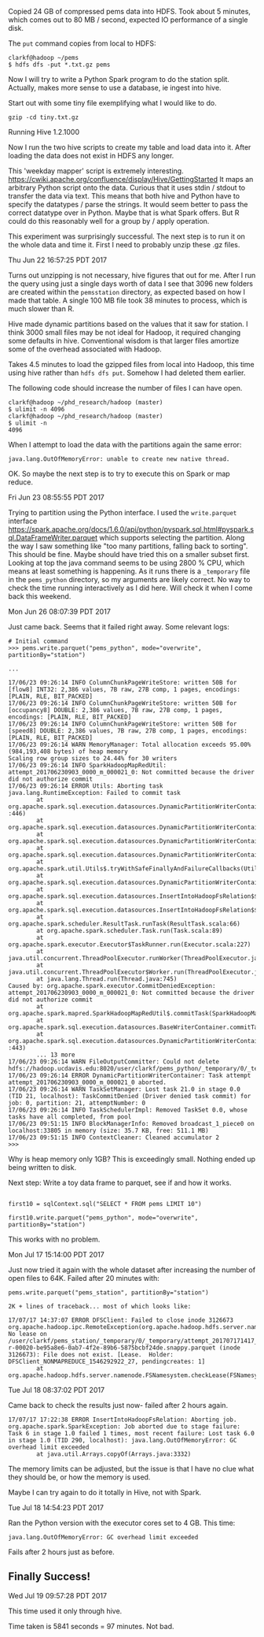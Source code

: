 Copied 24 GB of compressed pems data into HDFS. Took about 5 minutes, which
comes out to 80 MB / second, expected IO performance of a single disk.

The `put` command copies from local to HDFS:

```
clarkf@hadoop ~/pems
$ hdfs dfs -put *.txt.gz pems
```

Now I will try to write a Python Spark program to do the station split.
Actually, makes more sense to use a database, ie ingest into hive.

Start out with some tiny file exemplifying what I would like to do.

```
gzip -cd tiny.txt.gz
```

Running Hive 1.2.1000

Now I run the two hive scripts to create my table and load data into it.
After loading the data does not exist in HDFS any longer.

This 'weekday mapper' script is extremely interesting.
https://cwiki.apache.org/confluence/display/Hive/GettingStarted
It maps an arbitrary Python script onto the data. Curious that it uses
stdin / stdout to transfer the data via text. This means that both hive and
Python have to specify the datatypes / parse the strings. It would seem
better to pass the correct datatype over in Python. Maybe that is what
Spark offers. But R could do this reasonably well for a group by / apply
operation.

This experiment was surprisingly successful. The next step is to run it on
the whole data and time it. First I need to probably unzip these .gz files.

Thu Jun 22 16:57:25 PDT 2017

Turns out unzipping is not necessary, hive figures that out for me. After I
run the query using just a single days worth of data I see that 3096 new
folders are created within the `pemsstation` directory, as expected based
on how I made that table. A single 100 MB file took 38 minutes to 
process, which is much slower than R.

Hive made dynamic partitions based on the values that it saw for station. I
think 3000 small files may be not ideal for Hadoop, it required changing
some defaults in hive. Conventional wisdom is that larger files amortize some of the
overhead associated with Hadoop.

Takes 4.5 minutes to load the gzipped files from local into Hadoop, this
time using hive rather than `hdfs dfs put`. Somehow I had deleted them
earlier.

The following code should increase the number of files I can have open. 

```
clarkf@hadoop ~/phd_research/hadoop (master)
$ ulimit -n 4096
clarkf@hadoop ~/phd_research/hadoop (master)
$ ulimit -n
4096
```

When I attempt to load the data with the partitions again the same error:
```
java.lang.OutOfMemoryError: unable to create new native thread.
```

OK. So maybe the next step is to try to execute this on Spark or map
reduce.

Fri Jun 23 08:55:55 PDT 2017

Trying to partition using the Python interface. I used the `write.parquet`
interface
https://spark.apache.org/docs/1.6.0/api/python/pyspark.sql.html#pyspark.sql.DataFrameWriter.parquet
which supports selecting the partition. Along the way I saw something like
"too many partitions, falling back to sorting". This should be fine.
Maybe should have tried this on a smaller subset first. Looking at top the
java command seems to be using 2800 % CPU, which means at least something
is happening. As it runs there is a `_temporary` file in the `pems_python`
directory, so my arguments are likely correct. No way to check the time
running interactively as I did here. Will check it when I come back this
weekend.

Mon Jun 26 08:07:39 PDT 2017

Just came back. Seems that it failed right away. Some relevant logs:

```
# Initial command
>>> pems.write.parquet("pems_python", mode="overwrite", partitionBy="station")

...

17/06/23 09:26:14 INFO ColumnChunkPageWriteStore: written 50B for [flow8] INT32: 2,386 values, 7B raw, 27B comp, 1 pages, encodings: [PLAIN, RLE, BIT_PACKED]
17/06/23 09:26:14 INFO ColumnChunkPageWriteStore: written 50B for [occupancy8] DOUBLE: 2,386 values, 7B raw, 27B comp, 1 pages, encodings: [PLAIN, RLE, BIT_PACKED]
17/06/23 09:26:14 INFO ColumnChunkPageWriteStore: written 50B for [speed8] DOUBLE: 2,386 values, 7B raw, 27B comp, 1 pages, encodings: [PLAIN, RLE, BIT_PACKED]
17/06/23 09:26:14 WARN MemoryManager: Total allocation exceeds 95.00% (984,193,408 bytes) of heap memory
Scaling row group sizes to 24.44% for 30 writers
17/06/23 09:26:14 INFO SparkHadoopMapRedUtil: attempt_201706230903_0000_m_000021_0: Not committed because the driver did not authorize commit
17/06/23 09:26:14 ERROR Utils: Aborting task
java.lang.RuntimeException: Failed to commit task
        at org.apache.spark.sql.execution.datasources.DynamicPartitionWriterContainer.org$apache$spark$sql$execution$datasources$DynamicPartitionWriterContainer$$commitTask$2(WriterContainer.scala
:446)
        at org.apache.spark.sql.execution.datasources.DynamicPartitionWriterContainer$$anonfun$writeRows$4.apply$mcV$sp(WriterContainer.scala:408)
        at org.apache.spark.sql.execution.datasources.DynamicPartitionWriterContainer$$anonfun$writeRows$4.apply(WriterContainer.scala:343)
        at org.apache.spark.sql.execution.datasources.DynamicPartitionWriterContainer$$anonfun$writeRows$4.apply(WriterContainer.scala:343)
        at org.apache.spark.util.Utils$.tryWithSafeFinallyAndFailureCallbacks(Utils.scala:1277)
        at org.apache.spark.sql.execution.datasources.DynamicPartitionWriterContainer.writeRows(WriterContainer.scala:409)
        at org.apache.spark.sql.execution.datasources.InsertIntoHadoopFsRelation$$anonfun$run$1$$anonfun$apply$mcV$sp$3.apply(InsertIntoHadoopFsRelation.scala:148)
        at org.apache.spark.sql.execution.datasources.InsertIntoHadoopFsRelation$$anonfun$run$1$$anonfun$apply$mcV$sp$3.apply(InsertIntoHadoopFsRelation.scala:148)
        at org.apache.spark.scheduler.ResultTask.runTask(ResultTask.scala:66)
        at org.apache.spark.scheduler.Task.run(Task.scala:89)
        at org.apache.spark.executor.Executor$TaskRunner.run(Executor.scala:227)
        at java.util.concurrent.ThreadPoolExecutor.runWorker(ThreadPoolExecutor.java:1142)
        at java.util.concurrent.ThreadPoolExecutor$Worker.run(ThreadPoolExecutor.java:617)
        at java.lang.Thread.run(Thread.java:745)
Caused by: org.apache.spark.executor.CommitDeniedException: attempt_201706230903_0000_m_000021_0: Not committed because the driver did not authorize commit
        at org.apache.spark.mapred.SparkHadoopMapRedUtil$.commitTask(SparkHadoopMapRedUtil.scala:131)
        at org.apache.spark.sql.execution.datasources.BaseWriterContainer.commitTask(WriterContainer.scala:219)
        at org.apache.spark.sql.execution.datasources.DynamicPartitionWriterContainer.org$apache$spark$sql$execution$datasources$DynamicPartitionWriterContainer$$commitTask$2(WriterContainer.scala
:443)
        ... 13 more
17/06/23 09:26:14 WARN FileOutputCommitter: Could not delete hdfs://hadoop.ucdavis.edu:8020/user/clarkf/pems_python/_temporary/0/_temporary/attempt_201706230903_0000_m_000021_0
17/06/23 09:26:14 ERROR DynamicPartitionWriterContainer: Task attempt attempt_201706230903_0000_m_000021_0 aborted.
17/06/23 09:26:14 WARN TaskSetManager: Lost task 21.0 in stage 0.0 (TID 21, localhost): TaskCommitDenied (Driver denied task commit) for job: 0, partition: 21, attemptNumber: 0
17/06/23 09:26:14 INFO TaskSchedulerImpl: Removed TaskSet 0.0, whose tasks have all completed, from pool 
17/06/23 09:51:15 INFO BlockManagerInfo: Removed broadcast_1_piece0 on localhost:33805 in memory (size: 35.7 KB, free: 511.1 MB)
17/06/23 09:51:15 INFO ContextCleaner: Cleaned accumulator 2
>>> 
```

Why is heap memory only 1GB? This is exceedingly small. Nothing ended up
being written to disk.

Next step: Write a toy data frame to parquet, see if and how it works.

```

first10 = sqlContext.sql("SELECT * FROM pems LIMIT 10")

first10.write.parquet("pems_python", mode="overwrite", partitionBy="station")

```

This works with no problem.

Mon Jul 17 15:14:00 PDT 2017

Just now tried it again with the whole dataset after increasing the number
of open files to 64K.
Failed after 20 minutes with:

```
pems.write.parquet("pems_station", partitionBy="station")

2K + lines of traceback... most of which looks like:

17/07/17 14:37:07 ERROR DFSClient: Failed to close inode 3126673
org.apache.hadoop.ipc.RemoteException(org.apache.hadoop.hdfs.server.namenode.LeaseExpiredException): No lease on /user/clarkf/pems_station/_temporary/0/_temporary/attempt_201707171417_0000_m_000020_0/station=400000/part-r-00020-be95a8e6-0ab7-4f2e-89b6-5875bcbf24de.snappy.parquet (inode 3126673): File does not exist. [Lease.  Holder: DFSClient_NONMAPREDUCE_1546292922_27, pendingcreates: 1]
        at org.apache.hadoop.hdfs.server.namenode.FSNamesystem.checkLease(FSNamesystem.java:3521)
```

Tue Jul 18 08:37:02 PDT 2017

Came back to check the results just now- failed after 2 hours again.

```
17/07/17 17:22:38 ERROR InsertIntoHadoopFsRelation: Aborting job.
org.apache.spark.SparkException: Job aborted due to stage failure: Task 6 in stage 1.0 failed 1 times, most recent failure: Lost task 6.0 in stage 1.0 (TID 290, localhost): java.lang.OutOfMemoryError: GC overhead limit exceeded
        at java.util.Arrays.copyOf(Arrays.java:3332)
```

The memory limits can be adjusted, but the issue is that I have no clue
what they should be, or how the memory is used.
 
Maybe I can try again to do it totally in Hive, not with Spark.

Tue Jul 18 14:54:23 PDT 2017

Ran the Python version with the executor cores set to 4 GB. This time:

```
java.lang.OutOfMemoryError: GC overhead limit exceeded
```

Fails after 2 hours just as before.


## Finally Success!

Wed Jul 19 09:57:28 PDT 2017

This time used it only through hive.

Time taken is 5841 seconds = 97 minutes. Not bad.
